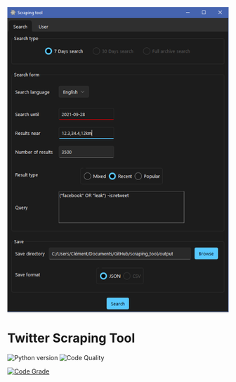 ![alt text](https://github.com/Wazzabeee/scraping_tool/blob/main/src/images/screenshots/search_tab.PNG?raw=true)
# Twitter Scraping Tool
 
![Python version](https://img.shields.io/badge/Python-3.8-blue)
![Code Quality](https://img.shields.io/scrutinizer/quality/g/wazzabeee/scraping_tool)

[![Code Grade](https://www.code-inspector.com/project/29438/score/svg)](https://frontend.code-inspector.com/project/29438/dashboard)
